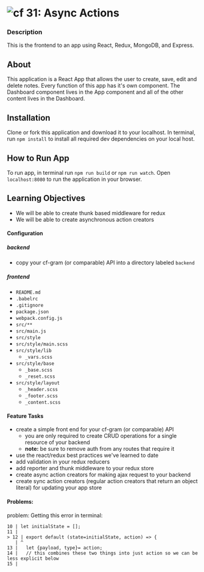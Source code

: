 ![cf](https://i.imgur.com/7v5ASc8.png) 31: Async Actions
======

### Description

This is the frontend to an app using React, Redux, MongoDB, and Express.

## About

This application is a React App that allows the user to create, save, edit and delete notes.  Every function of this app has it's own component.  The Dashboard component lives in the App component and all of the other content lives in the Dashboard.

## Installation

Clone or fork this application and download it to your localhost.  In terminal, run ```npm install``` to install all required dev dependencies on your local host.

## How to Run App

To run app, in terminal run ```npm run build``` or ```npm run watch```.  Open ```localhost:8080``` to run the application in your browser.


## Learning Objectives
* We will be able to create thunk based middleware for redux
* We will be able to create asynchronous action creators

#### Configuration  

##### backend
* copy your cf-gram (or comparable) API into a directory labeled `backend`

##### frontend
* `README.md`
* `.babelrc`
* `.gitignore`
* `package.json`
* `webpack.config.js`
* `src/**`
* `src/main.js`
* `src/style`
* `src/style/main.scss`
* `src/style/lib`
  * `_vars.scss`
* `src/style/base`
  * `_base.scss`
  * `_reset.scss`
* `src/style/layout`
  * `_header.scss`
  * `_footer.scss`
  * `_content.scss`

#### Feature Tasks
* create a simple front end for your cf-gram (or comparable) API
  * you are only required to create CRUD operations for a single resource of your backend
  * **note:** be sure to remove auth from any routes that require it
* use the react/redux best practices we've learned to date
* add validation in your redux reducers
* add reporter and thunk middleware to your redux store
* create async action creators for making ajax request to your backend
* create sync action creators (regular action creators that return an object literal) for updating your app store

#### Problems:

problem:
Getting this error in terminal:
```
10 | let initialState = [];
11 |
> 12 | export default (state=initialState, action) => {
   | ^
13 |   let {payload, type}= action;
14 |   // this combines these two things into just action so we can be less explicit below
15 |
```
